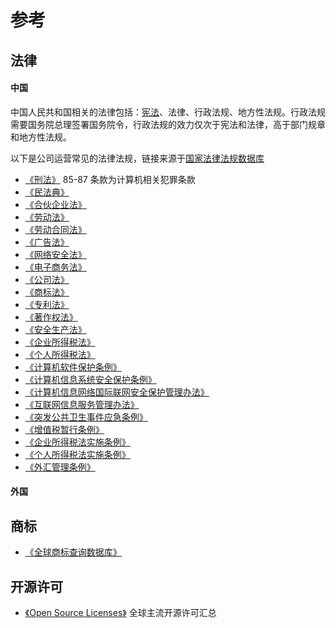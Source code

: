 # 参考

## 法律

#### 中国

中国人民共和国相关的法律包括：[宪法](https://flk.npc.gov.cn/detail2.html?MmM5MDlmZGQ2NzhiZjE3OTAxNjc4YmY1YTQ4MzAwNGI%3D)、法律、行政法规、地方性法规。行政法规需要国务院总理签署国务院令，行政法规的效力仅次于宪法和法律，高于部门规章和地方性法规。

以下是公司运营常见的法律法规，链接来源于[国家法律法规数据库](https://flk.npc.gov.cn/)

* [《刑法》](https://flk.npc.gov.cn/detail2.html?MmM5MDlmZGQ2NzhiZjE3OTAxNjc4YmY2OTIyNTA0YmY%3D)  85-87 条款为计算机相关犯罪条款
* [《民法典》](https://flk.npc.gov.cn/detail2.html?ZmY4MDgwODE3MjlkMWVmZTAxNzI5ZDUwYjVjNTAwYmY%3D)
* [《合伙企业法》](https://flk.npc.gov.cn/detail2.html?MmM5MDlmZGQ2NzhiZjE3OTAxNjc4YmY2M2RjZTAzNGQ%3D)
* [《劳动法》](https://flk.npc.gov.cn/detail2.html?ZmY4MDgwODE2ZjEzNWY0NjAxNmYyMGYxNmVlMTE3Mzc%3D)
* [《劳动合同法》](https://flk.npc.gov.cn/detail2.html?MmM5MDlmZGQ2NzhiZjE3OTAxNjc4YmY3NGQ3MTA2YjM%3D)
* [《广告法》](https://flk.npc.gov.cn/detail2.html?ZmY4MDgwODE2ZjEzNWY0NjAxNmYxY2Y4ZGEzNzEyMjg%3D)
* [《网络安全法》](https://flk.npc.gov.cn/detail2.html?MmM5MDlmZGQ2NzhiZjE3OTAxNjc4YmY4Mjc2ZjA5M2Q%3D)
* [《电子商务法》](https://flk.npc.gov.cn/detail2.html?MmM5MDlmZGQ2NzhiZjE3OTAxNjc4YmY4YWYwNTBiODE%3D)
* [《公司法》](https://flk.npc.gov.cn/detail2.html?ZmY4MDgwODE2ZjEzNWY0NjAxNmYxY2M5OGFkODExMzQ%3D)
* [《商标法》](https://flk.npc.gov.cn/detail2.html?ZmY4MDgwODE2ZjEzNWY0NjAxNmYyMTc2NDU0NTFiMzU%3D)
* [《专利法》](https://flk.npc.gov.cn/detail2.html?ZmY4MDgwODE3NTJiN2Q0MzAxNzVlNDY1MWNiZDE1NDc%3D)
* [《著作权法》](https://flk.npc.gov.cn/detail2.html?ZmY4MDgwODE3NTJiN2Q0MzAxNzVlNDc2NmJhYjE1NTc%3D)
* [《安全生产法》](https://flk.npc.gov.cn/detail2.html?MmM5MDlmZGQ2NzhiZjE3OTAxNjc4YmY3NmU5OTA3MzU%3D)
* [《企业所得税法》](https://flk.npc.gov.cn/detail2.html?ZmY4MDgwODE2ZjEzNWY0NjAxNmYyMTA2YWNkMTE3ODQ%3D)
* [《个人所得税法》](https://flk.npc.gov.cn/detail2.html?MmM5MDlmZGQ2NzhiZjE3OTAxNjc4YmY3MjRiZDA2MDk%3D)
* [《计算机软件保护条例》](https://flk.npc.gov.cn/detail2.html?ZmY4MDgwODE2ZjNjYmIzYzAxNmY0MDRiZTRhZjAyYWQ%3D)
* [《计算机信息系统安全保护条例》](https://flk.npc.gov.cn/detail2.html?ZmY4MDgwODE2ZjNjYmIzYzAxNmY0MTI4ZGVhNDFhNWI%3D)
* [《计算机信息网络国际联网安全保护管理办法》](https://flk.npc.gov.cn/detail2.html?ZmY4MDgwODE2ZjNjYmIzYzAxNmY0MGRkYTNkZDA4MmY%3D)
* [《互联网信息服务管理办法》](https://flk.npc.gov.cn/detail2.html?ZmY4MDgwODE2ZjNjYmIzYzAxNmY0MTE4ZTQ3NjE2ZjE%3D)
* [《突发公共卫生事件应急条例》](https://flk.npc.gov.cn/detail2.html?ZmY4MDgwODE2ZjNjYmIzYzAxNmY0MGQ2ZmQzYzA2YTA%3D)
* [《增值税暂行条例》](https://flk.npc.gov.cn/detail2.html?ZmY4MDgwODE2ZjNjYmIzYzAxNmY0MTE4NGY5YjE2ZDA%3D)
* [《企业所得税法实施条例》](https://flk.npc.gov.cn/detail2.html?ZmY4MDgwODE2ZjNlOTc4NDAxNmY0MjA5OTY4NzAzMGE%3D)
* [《个人所得税法实施条例》](https://flk.npc.gov.cn/detail2.html?ZmY4MDgwODE2ZjNjYmIzYzAxNmY0MTIyZDhkOTE5NGI%3D)
* [《外汇管理条例》](https://flk.npc.gov.cn/detail2.html?ZmY4MDgwODE2ZjNjYmIzYzAxNmY0MDQxNTk2YjAxZjE%3D)


#### 外国

## 商标

* [《全球商标查询数据库》](https://www3.wipo.int/branddb/en)

## 开源许可

* [《Open Source Licenses》](https://www3.wipo.int/branddb/en) 全球主流开源许可汇总



